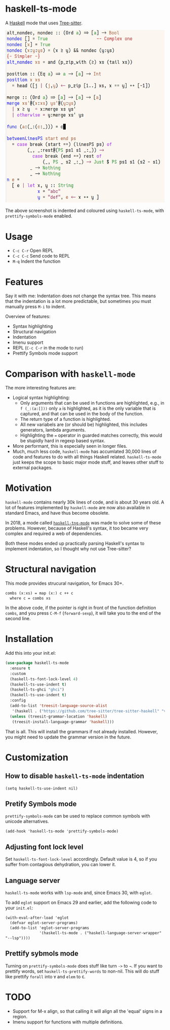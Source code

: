 
# haskell-ts-mode

A [Haskell](https://www.haskell.org/) mode that uses [Tree-sitter](https://tree-sitter.github.io/tree-sitter/).

![img](./ss.png)

The above screenshot is indented and coloured using `haskell-ts-mode`, with
`prettify-symbols-mode` enabled.

# Usage

-   `C-c C-r` Open REPL
-   `C-c C-c` Send code to REPL
-   `M-q`   Indent the function

# Features

Say it with me: Indentation does not change the syntax tree. This means that the
indentation is a lot more predictable, but sometimes you must manually press
`M-i` to indent.

Overview of features:

-   Syntax highlighting
-   Structural navigation
-   Indentation
-   Imenu support
-   REPL (`C-c C-r` in the mode to run)
-   Prettify Symbols mode support

# Comparison with `haskell-mode`

The more interesting features are:

-   Logical syntax highlighting:
    -   Only arguments that can be used in functions are highlighted, e.g., in `f
            (_:(a:[]))` only `a` is highlighted, as it is the only variable that is
        captured, and that can be used in the body of the function.
    -   The return type of a function is highlighted.
    -   All new variabels are (or should be) highlighted, this includes generators,
        lambda arguments.
    -   Highlighting the `=` operator in guarded matches correctly, this would be
        stupidly hard in regexp based syntax.
-   More performant, this is especially seen in longer files.
-   Much, much less code, `haskell-mode` has accumlated 30,000 lines of code and
    features to do with all things Haskell related. `haskell-ts-mode` just keeps
    the scope to basic major mode stuff, and leaves other stuff to external
    packages.

# Motivation

`haskell-mode` contains nearly 30k lines of code, and is about 30 years old. A
lot of features implemented by `haskell-mode` are now also available in standard
Emacs, and have thus become obsolete.

In 2018, a mode called [`haskell-tng-mode`](https://elpa.nongnu.org/nongnu/haskell-tng-mode.html) was made to solve some of these
problems. However, because of Haskell's syntax, it too became very complex and
required a web of dependencies.

Both these modes ended up practically parsing Haskell's syntax to implement
indentation, so I thought why not use Tree-sitter?

# Structural navigation

This mode provides strucural navigation, for Emacs 30+.

    combs (x:xs) = map (x:) c ++ c
      where c = combs xs

In the above code, if the pointer is right in front of the function
definition `combs`, and you press `C-M-f` (`forward-sexp`), it will take you to
the end of the second line.

# Installation

Add this into your init.el:
```lisp
(use-package haskell-ts-mode
  :ensure t
  :custom
  (haskell-ts-font-lock-level 4)
  (haskell-ts-use-indent t)
  (haskell-ts-ghci "ghci")
  (haskell-ts-use-indent t)
  :config
  (add-to-list 'treesit-language-source-alist
   '(haskell . ("https://github.com/tree-sitter/tree-sitter-haskell" "v0.23.1")))
  (unless (treesit-grammar-location 'haskell)
   (treesit-install-language-grammar 'haskell)))
```

That is all.  This will install the grammars if not already installed.
However, you might need to update the grammar version in the future.

# Customization

## How to disable `haskell-ts-mode` indentation

    (setq haskell-ts-use-indent nil)



## Pretify Symbols mode

`prettify-symbols-mode` can be used to replace common symbols with
unicode alternatives.

    (add-hook 'haskell-ts-mode 'prettify-symbols-mode)

## Adjusting font lock level

Set `haskell-ts-font-lock-level` accordingly.  Default value is 4, so if
you suffer from contagious dehydration, you can lower it.

## Language server

`haskell-ts-mode` works with `lsp-mode` and, since Emacs 30, with
`eglot`.

To add `eglot` support on Emacs 29 and earlier, add the following code
to your `init.el`:

    (with-eval-after-load 'eglot
      (defvar eglot-server-programs)
      (add-to-list 'eglot-server-programs
                   '(haskell-ts-mode . ("haskell-language-server-wrapper" "--lsp"))))

## Prettify sybmols mode

Turning on `prettify-symbols-mode` does stuff like turn `->` to `→`. If you
want to prettify words, set `haskell-ts-prettify-words` to non-nil.
This will do stuff like prettify `forall` into `∀` and `elem` to `∈`.

# TODO 

-   Support for M-x align, so that calling it will align all the 'equal'
    signs in a region.
-   Imenu support for functions with multiple definitions.


